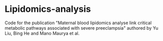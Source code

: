 # Lipidomics-analysis
Code for the publication "Maternal blood lipidomics analyse link critical metabolic pathways associated with severe preeclampsia" authored by Yu Liu, Bing He and Mano Maurya et al.
